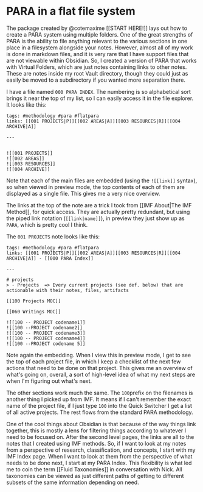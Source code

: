 # PARA in a flat file system

The package created by @cotemaxime [[START HERE!]] lays out how to create a PARA system using multiple folders. One of the great strengths of PARA is the ability to file anything relevant to the various sections in one place in a filesystem alongside your notes. However, almost all of my work is done in markdown files, and it is very rare that I have support files that are not viewable within Obsidian. So, I created a version of PARA that works with Virtual Folders, which are just notes containing links to other notes. These are notes inside my root Vault directory, though they could just as easily be moved to a subdirectory if you wanted more separation there. 

I have a file named `000 PARA INDEX`. The numbering is so alphabetical sort brings it near the top of my list, so I can easily access it in the file explorer. It looks like this: 

```
tags: #methodology #para #flatpara
links: [[001 PROJECTS|P]][[002 AREAS|A]][[003 RESOURCES|R]][[004 ARCHIVE|A]]

--- 


![[001 PROJECTS]]
![[002 AREAS]]
![[003 RESOURCES]]
![[004 ARCHIVE]]

```

Note that each of the main files are embedded (using the `![[link]]` syntax), so when viewed in preview mode, the top contents of each of them are displayed as a single file. This gives me a very nice overview. 

The links at the top of the note are a trick I took from [[IMF About|The IMF Method]], for quick access. They are actually pretty redundant, but using the piped link notation (`[[link|name]]`), in preview they just show up as `PARA`, which is pretty cool I think. 

The `001 PROJECTS` note looks like this:

```
tags: #methodology #para #flatpara
links: [[001 PROJECTS|P]][[002 AREAS|A]][[003 RESOURCES|R]][[004 ARCHIVE|A]] - [[000 PARA Index]]

--- 

# projects
> - Projects  => Every current projects (see def. below) that are actionable with their notes, files, artifacts

[[100 Projects MOC]]

[[060 Writings MOC]]

![[100 -- PROJECT codename1]]
![[100 --PROJECT codename2]]
![[100 -- PROJECT codename3]]
![[100 -- PROJECT codename4]]
![[100 --PROJECT codename 5]]

```

Note again the embedding. When I view this in preview mode, I get to see the top of each project file, in which I keep a checklist of the next few actions that need to be done on that project. This gives me an overview of what's going on, overall, a sort of high-level idea of what my next steps are when I'm figuring out what's next. 

The other sections work much the same. The `100`prefix on the filenames is another thing I picked up from IMF. It means if I can't remember the exact name of the project file, if I just type `100` into the Quick Switcher I get a list of all active projects. The rest flows from the standard PARA methodology. 

One of the cool things about Obsidian is that because of the way things link together, this is mostly a lens for filtering things according to whatever I need to be focused on. After the second level pages, the links are all to the notes that I created using IMF methods. So, if I want to look at my notes from a perspective of research, classification, and concepts, I start with my IMF Index page. When I want to look at them from the perspective of what needs to be done next, I start at my PARA Index. This flexibility is what led me to coin the term [[Fluid Taxonomies]] in conversation with Nick. All taxonomies can be viewed as just different paths of getting to different subsets of the same information depending on need. 